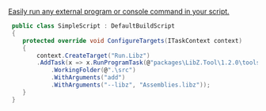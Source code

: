 [Easily run any external program or console command in your script.](https://flubucore.dotnetcore.xyz/buildscript-fundamentals#Run-any-program)



```csharp
 public class SimpleScript : DefaultBuildScript
 {
    protected override void ConfigureTargets(ITaskContext context)
    {
        context.CreateTarget("Run.Libz")
        .AddTask(x => x.RunProgramTask(@"packages\LibZ.Tool\1.2.0\tools\libz.exe")
            .WorkingFolder(@".\src")
            .WithArguments("add")
            .WithArguments("--libz", "Assemblies.libz"));
    }
 }
```

